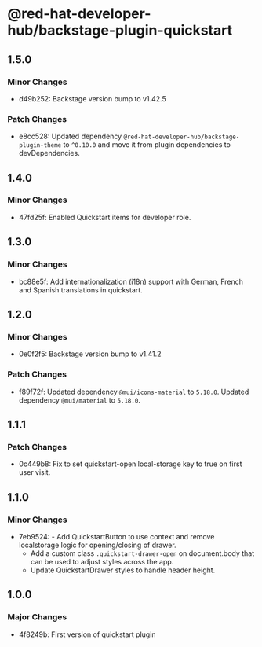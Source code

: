 # @red-hat-developer-hub/backstage-plugin-quickstart

## 1.5.0

### Minor Changes

- d49b252: Backstage version bump to v1.42.5

### Patch Changes

- e8cc528: Updated dependency `@red-hat-developer-hub/backstage-plugin-theme` to `^0.10.0` and move it from plugin dependencies to devDependencies.

## 1.4.0

### Minor Changes

- 47fd25f: Enabled Quickstart items for developer role.

## 1.3.0

### Minor Changes

- bc88e5f: Add internationalization (i18n) support with German, French and Spanish translations in quickstart.

## 1.2.0

### Minor Changes

- 0e0f2f5: Backstage version bump to v1.41.2

### Patch Changes

- f89f72f: Updated dependency `@mui/icons-material` to `5.18.0`.
  Updated dependency `@mui/material` to `5.18.0`.

## 1.1.1

### Patch Changes

- 0c449b8: Fix to set quickstart-open local-storage key to true on first user visit.

## 1.1.0

### Minor Changes

- 7eb9524: - Add QuickstartButton to use context and remove localstorage logic for opening/closing of drawer.
  - Add a custom class `.quickstart-drawer-open` on document.body that can be used to adjust styles across the app.
  - Update QuickstartDrawer styles to handle header height.

## 1.0.0

### Major Changes

- 4f8249b: First version of quickstart plugin
